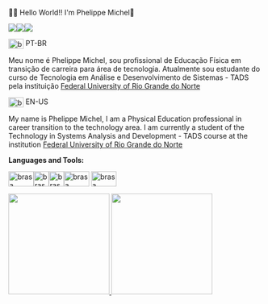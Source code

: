 👨‍💻 Hello World!! I'm Phelippe Michel👋

<a href="https://www.linkedin.com/in/phelippemichel/" target="_blank"><img src ="https://img.shields.io/badge/LinkedIn-0077B5?style=for-the-badge&logo=linkedin&logoColor=white" target="_blank"></a><a href="https://www.youtube.com/channel/UCajDIfqQiC15ARzVTd75qAg" target="_blank"><img src ="https://img.shields.io/badge/YouTube-FF0000?style=for-the-badge&logo=youtube&logoColor=white" target="_blank"></a><a href="https://www.twitch.tv/phelippemichel" target="_blank"><img src ="https://img.shields.io/badge/Twitch-9146FF?style=for-the-badge&logo=twitch&logoColor=white"></a>





<img align="center" alt="brasa" height="20" width="30" src="https://user-images.githubusercontent.com/39463872/117911655-8b8c0980-b2b4-11eb-9291-403c6f7f8a4d.png"> PT-BR

Meu nome é Phelippe Michel, sou profissional de Educação Física em transição de carreira para área de tecnologia. 
Atualmente sou estudante do curso de Tecnologia em Análise e Desenvolvimento de Sistemas - TADS pela instituição [Federal University of Rio Grande do Norte](https://ufrn.br)

<img align="center" alt="brasa" height="20" width="30" src="https://camo.githubusercontent.com/077d3275e27bf8ca547bfb29c25d5ca35866113bee6a1c65ee74e29426dfe863/68747470733a2f2f696d6167652e6672656570696b2e636f6d2f7665746f7265732d6772617469732f696c757374726163616f2d64652d62616e64656972612d6575615f35333837362d31383136352e6a7067"> EN-US

My name is Phelippe Michel, I am a Physical Education professional in career transition to the technology area. I am currently a student of the Technology in Systems Analysis and Development - TADS course at the institution [Federal University of Rio Grande do Norte](https://ufrn.br)

<strong>Languages and Tools:</strong>

<img align="center" alt="brasa" height="30" width="50" src="https://cdn.jsdelivr.net/gh/devicons/devicon/icons/cplusplus/cplusplus-original.svg" /><img align="center" alt="brasa" height="30em" src="https://cdn.jsdelivr.net/gh/devicons/devicon/icons/java/java-original-wordmark.svg"><img align="center" alt="brasa" height="30em" src="https://cdn.jsdelivr.net/gh/devicons/devicon/icons/python/python-original-wordmark.svg"><img align="center" alt="brasa" height="30" width="50" src="https://cdn.jsdelivr.net/gh/devicons/devicon/icons/javascript/javascript-original.svg">
<img align="center" alt="brasa" height="30" width="50" src="https://cdn.jsdelivr.net/gh/devicons/devicon/icons/git/git-plain-wordmark.svg">


<div>
<a href="https://github.com/phelippemichel/github-readme-stats">
<img height="200em"  src="https://github-readme-stats.vercel.app/api?username=phelippemichel&show_icons=true&theme=tokyonight"/>
<img height="200em" src="https://github-readme-stats.vercel.app/api/top-langs/?username=phelippemichel&langs_count=8"/>
</div>


















